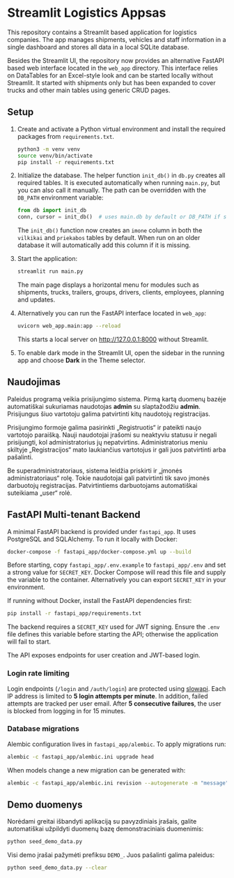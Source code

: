 # Streamlit Logistics Appsas

This repository contains a Streamlit based application for logistics companies. The app manages shipments, vehicles and staff information in a single dashboard and stores all data in a local SQLite database.

Besides the Streamlit UI, the repository now provides an alternative FastAPI based web interface located in the `web_app` directory. This interface relies on DataTables for an Excel-style look and can be started locally without Streamlit. It started with shipments only but has been expanded to cover trucks and other main tables using generic CRUD pages.

## Setup

1. Create and activate a Python virtual environment and install the
   required packages from `requirements.txt`.
   ```bash
   python3 -m venv venv
   source venv/bin/activate
   pip install -r requirements.txt
   ```

2. Initialize the database. The helper function `init_db()` in `db.py` creates all required tables. It is executed automatically when running `main.py`, but you can also call it manually. The path can be overridden with the `DB_PATH` environment variable:
   ```python
   from db import init_db
   conn, cursor = init_db()  # uses main.db by default or DB_PATH if set
   ```
   The `init_db()` function now creates an `imone` column in both the
   `vilkikai` and `priekabos` tables by default. When run on an older database
   it will automatically add this column if it is missing.

3. Start the application:
   ```bash
   streamlit run main.py
   ```
   The main page displays a horizontal menu for modules such as shipments, trucks, trailers, groups, drivers, clients, employees, planning and updates.

4. Alternatively you can run the FastAPI interface located in `web_app`:
   ```bash
   uvicorn web_app.main:app --reload
   ```
   This starts a local server on http://127.0.0.1:8000 without Streamlit.

5. To enable dark mode in the Streamlit UI, open the sidebar in the running app and choose **Dark** in the Theme selector.

## Naudojimas

Paleidus programą veikia prisijungimo sistema. Pirmą kartą duomenų bazėje automatiškai sukuriamas naudotojas **admin** su slaptažodžiu **admin**. Prisijungus šiuo vartotoju galima patvirtinti kitų naudotojų registracijas.

Prisijungimo formoje galima pasirinkti „Registruotis“ ir pateikti naujo vartotojo paraišką. Nauji naudotojai įrašomi su neaktyviu statusu ir negali prisijungti, kol administratorius jų nepatvirtins. Administratorius meniu skiltyje „Registracijos“ mato laukiančius vartotojus ir gali juos patvirtinti arba pašalinti.

Be superadministratoriaus, sistema leidžia priskirti ir „įmonės administratoriaus“ rolę. Tokie naudotojai gali patvirtinti tik savo įmonės darbuotojų registracijas. Patvirtintiems darbuotojams automatiškai suteikiama „user“ rolė.

## FastAPI Multi-tenant Backend

A minimal FastAPI backend is provided under `fastapi_app`. It uses PostgreSQL and SQLAlchemy.
To run it locally with Docker:

```bash
docker-compose -f fastapi_app/docker-compose.yml up --build
```

Before starting, copy `fastapi_app/.env.example` to `fastapi_app/.env` and set a
strong value for `SECRET_KEY`. Docker Compose will read this file and supply the
variable to the container. Alternatively you can export `SECRET_KEY` in your
environment.

If running without Docker, install the FastAPI dependencies first:

```bash
pip install -r fastapi_app/requirements.txt
```

The backend requires a `SECRET_KEY` used for JWT signing. Ensure the `.env` file
defines this variable before starting the API; otherwise the application will
fail to start.

The API exposes endpoints for user creation and JWT-based login.

### Login rate limiting

Login endpoints (`/login` and `/auth/login`) are protected using [slowapi](https://github.com/laurentS/slowapi).
Each IP address is limited to **5 login attempts per minute**. In addition, failed
attempts are tracked per user email. After **5 consecutive failures**, the user
is blocked from logging in for 15 minutes.

### Database migrations

Alembic configuration lives in `fastapi_app/alembic`. To apply migrations run:

```bash
alembic -c fastapi_app/alembic.ini upgrade head
```

When models change a new migration can be generated with:

```bash
alembic -c fastapi_app/alembic.ini revision --autogenerate -m "message"
```

## Demo duomenys

Norėdami greitai išbandyti aplikaciją su pavyzdiniais įrašais, galite
automatiškai užpildyti duomenų bazę demonstraciniais duomenimis:

```bash
python seed_demo_data.py
```

Visi demo įrašai pažymėti prefiksu `DEMO_`. Juos pašalinti galima
paleidus:

```bash
python seed_demo_data.py --clear
```

